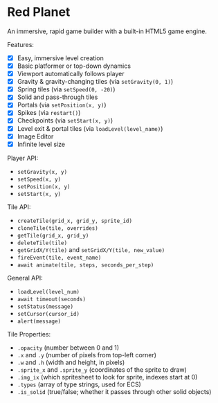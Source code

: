 # Red Planet

An immersive, rapid game builder with a built-in HTML5 game engine.

Features:

- [x] Easy, immersive level creation
- [x] Basic platformer or top-down dynamics
- [x] Viewport automatically follows player
- [x] Gravity & gravity-changing tiles (via `setGravity(0, 1)`)
- [x] Spring tiles (via `setSpeed(0, -20)`)
- [x] Solid and pass-through tiles
- [x] Portals (via `setPosition(x, y)`)
- [x] Spikes (via `restart()`)
- [x] Checkpoints (via `setStart(x, y)`)
- [x] Level exit & portal tiles (via `loadLevel(level_name)`)
- [x] Image Editor
- [x] Infinite level size

Player API:

* `setGravity(x, y)`
* `setSpeed(x, y)`
* `setPosition(x, y)`
* `setStart(x, y)`

Tile API:
* `createTile(grid_x, grid_y, sprite_id)`
* `cloneTile(tile, overrides)`
* `getTile(grid_x, grid_y)`
* `deleteTile(tile)`
* `getGridX/Y(tile)` and `setGridX/Y(tile, new_value)`
* `fireEvent(tile, event_name)`
* `await animate(tile, steps, seconds_per_step)`

General API:
* `loadLevel(level_num)`
* `await timeout(seconds)`
* `setStatus(message)`
* `setCursor(cursor_id)`
* `alert(message)`

Tile Properties:
* `.opacity` (number between 0 and 1)
* `.x` and `.y` (number of pixels from top-left corner)
* `.w` and `.h` (width and height, in pixels)
* `.sprite_x` and `.sprite_y` (coordinates of the sprite to draw)
* `.img_ix` (which spritesheet to look for sprite, indexes start at 0)
* `.types` (array of type strings, used for ECS)
* `.is_solid` (true/false; whether it passes through other solid objects)
